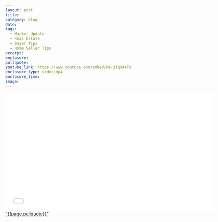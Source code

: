 ```yaml
---
layout: post
title:
category: blog  
date:
tags:
  - Market Update
  - Real Estate
  - Buyer Tips
  - Home Seller Tips
excerpt:
enclosure:
pullquote:
youtube_link: https://www.youtube.com/embed/He-jiqxAaTs
enclosure_type: video/mp4
enclosure_time:
image:
---
```

<iframe width="652" height="367" src="{{page.youtube_link}}" frameborder="0" allowfullscreen></iframe>
<a href="https://twitter.com/home/?status={{page.pullquote}}%20{{site.url}}{{page.url}}%20via%40{{site.data.settings.socials.twitter | remove: 'https://twitter.com/'}}" target='_blank' class="pullquote">&#8220;{{page.pullquote}}&#8221;</a>

